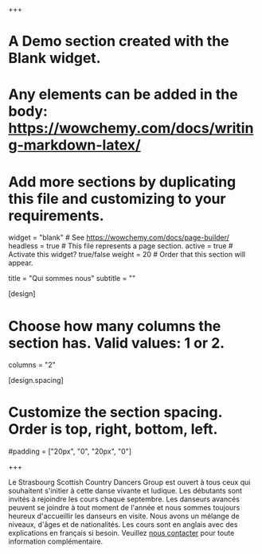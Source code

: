 +++
# A Demo section created with the Blank widget.
# Any elements can be added in the body: https://wowchemy.com/docs/writing-markdown-latex/
# Add more sections by duplicating this file and customizing to your requirements.

widget = "blank"  # See https://wowchemy.com/docs/page-builder/
headless = true  # This file represents a page section.
active = true  # Activate this widget? true/false
weight = 20  # Order that this section will appear.

title = "Qui sommes nous"
subtitle = ""

[design]
  # Choose how many columns the section has. Valid values: 1 or 2.
  columns = "2"

[design.spacing]
  # Customize the section spacing. Order is top, right, bottom, left.
  #padding = ["20px", "0", "20px", "0"]

+++

 Le Strasbourg Scottish Country Dancers Group est ouvert à tous ceux qui souhaitent s'initier à cette danse vivante et ludique. Les débutants sont invités à rejoindre les cours chaque septembre. Les danseurs avancés peuvent se joindre à tout moment de l'année et nous sommes toujours heureux d'accueillir les danseurs en visite. Nous avons un mélange de niveaux, d'âges et de nationalités. Les cours sont en anglais avec des explications en français si besoin. Veuillez [nous contacter](/#contact) pour toute information complémentaire.